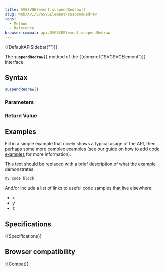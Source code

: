 ```yaml
---
title: SVGSVGElement.suspendRedraw()
slug: Web/API/SVGSVGElement/suspendRedraw
tags:
  - Method
  - Reference
browser-compat: api.SVGSVGElement.suspendRedraw
---
```

{{DefaultAPISidebar("")}}

The **`suspendRedraw()`** method of the {{domxref("SVGSVGElement")}} interface 

## Syntax

```js
suspendRedraw()
```

### Parameters



### Return Value



## Examples

Fill in a simple example that nicely shows a typical usage of the API, then perhaps some more complex examples (see our guide on how to add [code examples](/en-US/docs/MDN/Contribute/Structures/Code_examples) for more information).

This text should be replaced with a brief description of what the example demonstrates.

```js
my code block
```

And/or include a list of links to useful code samples that live elsewhere:

*   x
*   y
*   z

## Specifications

{{Specifications}}

## Browser compatibility

{{Compat}}

